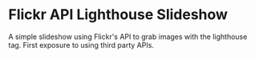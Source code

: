 # Flickr API Lighthouse Slideshow
A simple slideshow using Flickr's API to grab images with the lighthouse tag. First exposure to using third party APIs.
